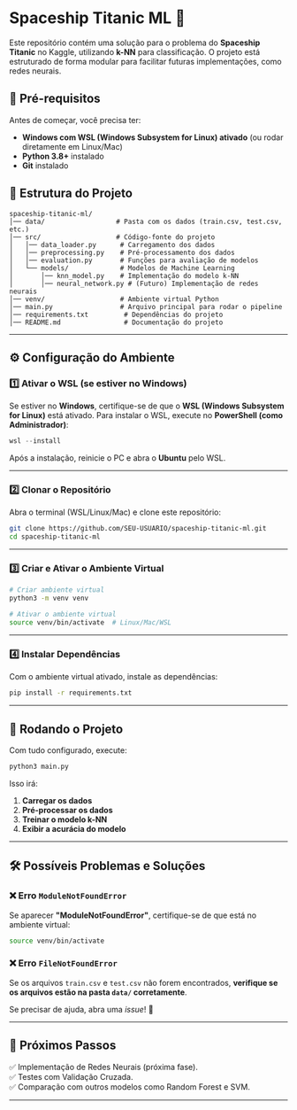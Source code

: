 # Spaceship Titanic ML 🚀

Este repositório contém uma solução para o problema do **Spaceship Titanic** no Kaggle, utilizando **k-NN** para classificação. O projeto está estruturado de forma modular para facilitar futuras implementações, como redes neurais.

## 📌 Pré-requisitos

Antes de começar, você precisa ter:

- **Windows com WSL (Windows Subsystem for Linux) ativado** (ou rodar diretamente em Linux/Mac)
- **Python 3.8+** instalado
- **Git** instalado

## 📂 Estrutura do Projeto

```
spaceship-titanic-ml/
│── data/                  # Pasta com os dados (train.csv, test.csv, etc.)
│── src/                   # Código-fonte do projeto
│   │── data_loader.py      # Carregamento dos dados
│   │── preprocessing.py    # Pré-processamento dos dados
│   │── evaluation.py       # Funções para avaliação de modelos
│   └── models/             # Modelos de Machine Learning
│       │── knn_model.py    # Implementação do modelo k-NN
│       │── neural_network.py # (Futuro) Implementação de redes neurais
│── venv/                   # Ambiente virtual Python
│── main.py                 # Arquivo principal para rodar o pipeline
│── requirements.txt         # Dependências do projeto
│── README.md                # Documentação do projeto
```

---

## ⚙️ **Configuração do Ambiente**

### 1️⃣ **Ativar o WSL (se estiver no Windows)**
Se estiver no **Windows**, certifique-se de que o **WSL (Windows Subsystem for Linux)** está ativado. Para instalar o WSL, execute no **PowerShell (como Administrador)**:

```powershell
wsl --install
```
Após a instalação, reinicie o PC e abra o **Ubuntu** pelo WSL.

---

### 2️⃣ **Clonar o Repositório**

Abra o terminal (WSL/Linux/Mac) e clone este repositório:

```bash
git clone https://github.com/SEU-USUARIO/spaceship-titanic-ml.git
cd spaceship-titanic-ml
```

---

### 3️⃣ **Criar e Ativar o Ambiente Virtual**

```bash
# Criar ambiente virtual
python3 -m venv venv

# Ativar o ambiente virtual
source venv/bin/activate  # Linux/Mac/WSL
```

---

### 4️⃣ **Instalar Dependências**

Com o ambiente virtual ativado, instale as dependências:

```bash
pip install -r requirements.txt
```

---

## 🚀 **Rodando o Projeto**

Com tudo configurado, execute:

```bash
python3 main.py
```

Isso irá:

1. **Carregar os dados**
2. **Pré-processar os dados**
3. **Treinar o modelo k-NN**
4. **Exibir a acurácia do modelo**

---

## 🛠 **Possíveis Problemas e Soluções**

### ❌ Erro `ModuleNotFoundError`
Se aparecer **"ModuleNotFoundError"**, certifique-se de que está no ambiente virtual:

```bash
source venv/bin/activate
```

### ❌ Erro `FileNotFoundError`
Se os arquivos `train.csv` e `test.csv` não forem encontrados, **verifique se os arquivos estão na pasta `data/` corretamente**.

Se precisar de ajuda, abra uma *issue*! 🚀

---

## 📜 **Próximos Passos**
✅ Implementação de Redes Neurais (próxima fase).  
✅ Testes com Validação Cruzada.  
✅ Comparação com outros modelos como Random Forest e SVM.

---

